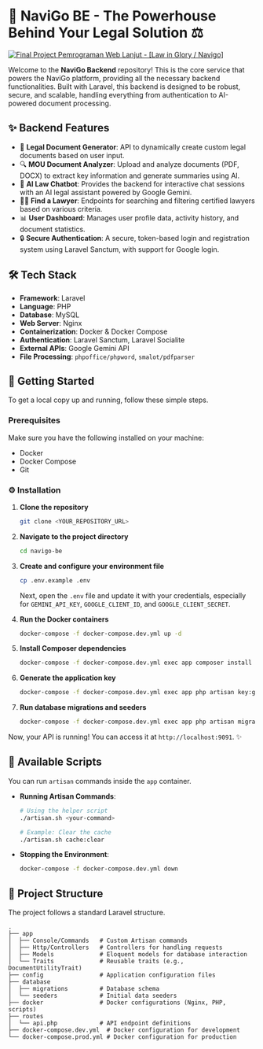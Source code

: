 # 🚀 NaviGo BE - The Powerhouse Behind Your Legal Solution ⚖️

[![Final Project Pemrograman Web Lanjut - [Law in Glory / Navigo]](https://i.ytimg.com/vi/Xup02FQcCCw/maxresdefault.jpg)](http://www.youtube.com/watch?v=Xup02FQcCCw8)

Welcome to the **NaviGo Backend** repository! This is the core service that powers the NaviGo platform, providing all the necessary backend functionalities. Built with Laravel, this backend is designed to be robust, secure, and scalable, handling everything from authentication to AI-powered document processing.

## ✨ Backend Features

-   📄 **Legal Document Generator**: API to dynamically create custom legal documents based on user input.
-   🔍 **MOU Document Analyzer**: Upload and analyze documents (PDF, DOCX) to extract key information and generate summaries using AI.
-   🤖 **AI Law Chatbot**: Provides the backend for interactive chat sessions with an AI legal assistant powered by Google Gemini.
-   👨‍⚖️ **Find a Lawyer**: Endpoints for searching and filtering certified lawyers based on various criteria.
-   📊 **User Dashboard**: Manages user profile data, activity history, and document statistics.
-   🔒 **Secure Authentication**: A secure, token-based login and registration system using Laravel Sanctum, with support for Google login.

## 🛠️ Tech Stack

-   **Framework**: Laravel
-   **Language**: PHP
-   **Database**: MySQL
-   **Web Server**: Nginx
-   **Containerization**: Docker & Docker Compose
-   **Authentication**: Laravel Sanctum, Laravel Socialite
-   **External APIs**: Google Gemini API
-   **File Processing**: `phpoffice/phpword`, `smalot/pdfparser`

## 🏁 Getting Started

To get a local copy up and running, follow these simple steps.

### Prerequisites

Make sure you have the following installed on your machine:

-   Docker
-   Docker Compose
-   Git

### ⚙️ Installation

1.  **Clone the repository**
    ```sh
    git clone <YOUR_REPOSITORY_URL>
    ```

2.  **Navigate to the project directory**
    ```sh
    cd navigo-be
    ```

3.  **Create and configure your environment file**
    ```sh
    cp .env.example .env
    ```
    Next, open the `.env` file and update it with your credentials, especially for `GEMINI_API_KEY`, `GOOGLE_CLIENT_ID`, and `GOOGLE_CLIENT_SECRET`.

4.  **Run the Docker containers**
    ```sh
    docker-compose -f docker-compose.dev.yml up -d
    ```

5.  **Install Composer dependencies**
    ```sh
    docker-compose -f docker-compose.dev.yml exec app composer install
    ```

6.  **Generate the application key**
    ```sh
    docker-compose -f docker-compose.dev.yml exec app php artisan key:generate
    ```

7.  **Run database migrations and seeders**
    ```sh
    docker-compose -f docker-compose.dev.yml exec app php artisan migrate:fresh --seed
    ```

Now, your API is running! You can access it at `http://localhost:9091`. ✨

## 📜 Available Scripts

You can run `artisan` commands inside the `app` container.

-   **Running Artisan Commands**:
    ```sh
    # Using the helper script
    ./artisan.sh <your-command>
    
    # Example: Clear the cache
    ./artisan.sh cache:clear
    ```

-   **Stopping the Environment**:
    ```sh
    docker-compose -f docker-compose.dev.yml down
    ```

## 📁 Project Structure

The project follows a standard Laravel structure.

```
.
├── app
│  ├── Console/Commands   # Custom Artisan commands
│  ├── Http/Controllers   # Controllers for handling requests
│  ├── Models             # Eloquent models for database interaction
│  └── Traits             # Reusable traits (e.g., DocumentUtilityTrait)
├── config                # Application configuration files
├── database
│  ├── migrations         # Database schema
│  └── seeders            # Initial data seeders
├── docker                # Docker configurations (Nginx, PHP, scripts)
├── routes
│  └── api.php            # API endpoint definitions
├── docker-compose.dev.yml  # Docker configuration for development
└── docker-compose.prod.yml # Docker configuration for production
```
